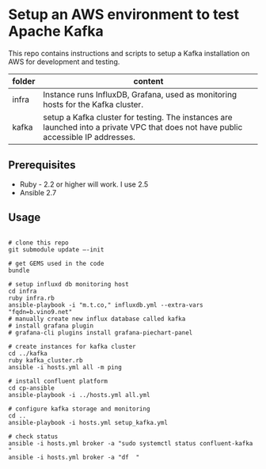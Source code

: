 # Setup an AWS environment to test Apache Kafka

This repo contains instructions and scripts to setup a Kafka installation on AWS for development and testing.


| folder | content |
|----| --- |
| infra | Instance runs InfluxDB, Grafana, used as monitoring hosts for the Kafka cluster. |
| kafka | setup a Kafka cluster for testing. The instances are launched into a private VPC that does not have public accessible IP addresses. |


## Prerequisites
* Ruby - 2.2 or higher will work. I use 2.5
* Ansible 2.7

## Usage
```shell

# clone this repo
git submodule update –-init

# get GEMS used in the code
bundle

# setup influxd db monitoring host
cd infra
ruby infra.rb
ansible-playbook -i "m.t.co," influxdb.yml --extra-vars "fqdn=b.vino9.net"
# manually create new influx database called kafka
# install grafana plugin
# grafana-cli plugins install grafana-piechart-panel

# create instances for kafka cluster
cd ../kafka
ruby kafka_cluster.rb
ansible -i hosts.yml all -m ping

# install confluent platform
cd cp-ansible
ansible-playbook -i ../hosts.yml all.yml

# configure kafka storage and monitoring
cd ..
ansible-playbook -i hosts.yml setup_kafka.yml

# check status
ansible -i hosts.yml broker -a "sudo systemctl status confluent-kafka "
ansible -i hosts.yml broker -a "df  "

```
